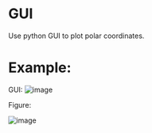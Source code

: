 # GUI
Use python GUI to plot polar coordinates.

# Example:
GUI:
![image](https://user-images.githubusercontent.com/70331848/126342526-9fe77fcb-6856-4398-a6de-4e02c5c7f612.png)



Figure:




![image](https://user-images.githubusercontent.com/70331848/126342784-6e7d6616-e409-4682-89f8-3b1869ded5d9.png)
